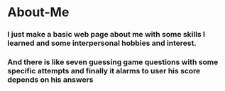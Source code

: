 # About-Me

### I just make a basic web page about me with some skills I learned and some interpersonal hobbies and interest.

 ### And there is like seven guessing game questions with some specific attempts and finally it alarms to user his score depends on his answers

